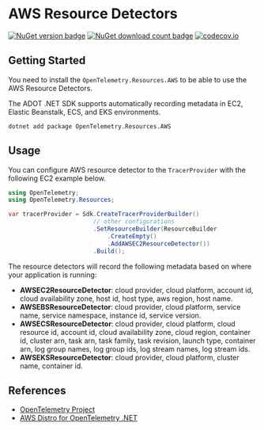 # AWS Resource Detectors

[![NuGet version badge](https://img.shields.io/nuget/v/OpenTelemetry.Resources.AWS)](https://www.nuget.org/packages/OpenTelemetry.Resources.AWS)
[![NuGet download count badge](https://img.shields.io/nuget/dt/OpenTelemetry.Resources.AWS)](https://www.nuget.org/packages/OpenTelemetry.Resources.AWS)
[![codecov.io](https://codecov.io/gh/open-telemetry/opentelemetry-dotnet-contrib/branch/main/graphs/badge.svg?flag=unittests-ResourceDetectors.AWS)](https://app.codecov.io/gh/open-telemetry/opentelemetry-dotnet-contrib?flags[0]=unittests-ResourceDetectors.AWS)

## Getting Started

You need to install the
`OpenTelemetry.Resources.AWS` to be able to use the
AWS Resource Detectors.

The ADOT .NET SDK supports automatically recording metadata in
EC2, Elastic Beanstalk, ECS, and EKS environments.

```shell
dotnet add package OpenTelemetry.Resources.AWS
```

## Usage

You can configure AWS resource detector to
the `TracerProvider` with the following EC2 example below.

```csharp
using OpenTelemetry;
using OpenTelemetry.Resources;

var tracerProvider = Sdk.CreateTracerProviderBuilder()
                        // other configurations
                        .SetResourceBuilder(ResourceBuilder
                            .CreateEmpty()
                            .AddAWSEC2ResourceDetector())
                        .Build();
```

The resource detectors will record the following metadata based on where
your application is running:

- **AWSEC2ResourceDetector**: cloud provider, cloud platform, account id,
cloud availability zone, host id, host type, aws region, host name.
- **AWSEBSResourceDetector**: cloud provider, cloud platform, service name,
service namespace, instance id, service version.
- **AWSECSResourceDetector**: cloud provider, cloud platform, cloud resource id,
account id, cloud availability zone, cloud region, container id, cluster arn,
task arn, task family, task revision, launch type, container arn, log group names,
log group ids, log stream names, log stream ids.
- **AWSEKSResourceDetector**: cloud provider, cloud platform, cluster name,
container id.

## References

- [OpenTelemetry Project](https://opentelemetry.io/)
- [AWS Distro for OpenTelemetry .NET](https://aws-otel.github.io/docs/getting-started/dotnet-sdk)
